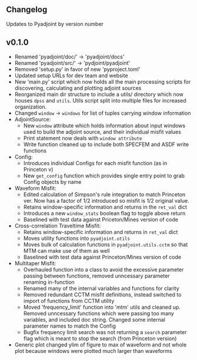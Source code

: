 Changelog
---------
Updates to Pyadjoint by version number

## v0.1.0
- Renamed 'pyadjoint/doc/' -> 'pyadjoint/docs'
- Renamed 'pyadjoint/src/' -> 'pydjoint/pyadjoint'
- Removed 'setup.py' in favor of new 'pyproject.toml'
- Updated setup URLs for dev team and website
- New 'main.py' script which now holds all the main processing scripts for
  discovering, calculating and plotting adjoint sources
- Reorganized main dir structure to include a utils/ directory which now 
  houses `dpss` and `utils`. Utils script split into multiple files for 
  increased organization.
- Changed `window` -> `windows` for list of tuples carrying window information
- AdjointSource:
	- New `window` attribute which holds information about input windows used 
	  to build the adjoint source, and their individual misfit values
	- Print statement now deals with `window attribute`
	- Write function cleaned up to include both SPECFEM and ASDF write functions
- Config: 
	- Introduces individual Configs for each misfit function (as in Princeton v)
	- New `get_config` function which provides single entry point to grab 
	  Config objects by name
- Waveform Misfit: 
	- Edited calculation of Simpson's rule integration to match Princeton ver.
	  Now has a factor of 1/2 introduced so misfit is 1/2 original value.
	- Retains window-specific information and returns in the `ret_val` dict
	- Introduces a new `window_stats` boolean flag to toggle above return
	- Baselined with test data against Priceton/Mines version of code
- Cross-correlation Traveltime Misfit:
	- Retains window-specific information and returns in `ret_val` dict
	- Moves utility functions into `pyadjoint.utils` 
	- Moves bulk of calculation functions in `pyadjoint.utils.cctm` so that MTM
	  can make use of them as well
	- Baselined with test data against Princeton/Mines version of code
- Multitaper Misfit:
	- Overhauled function into a class to avoid the excessive parameter passing 
	  between functions, removed unncessary parameter renaming in-function
	- Renamed many of the internal variables and functions for clarity
	- Removed redundant CCTM misfit definitions, instead switched to import of
	  functions from CCTM utility
	- Moved 'frequency_limit' function into 'mtm' utils and cleaned up. Removed
	  unncessary functions which were passing too many variables, and included
	  doc string. Changed some internal parameter names to match the Config
	- Bugfix frequency limit search was not returning a `search` parameter flag
	  which is meant to stop the search (from Princeton version)
- Generic plot changed ylim of figure to max of waveform and not whole plot 
  because windows were plotted much larger than waveforms
